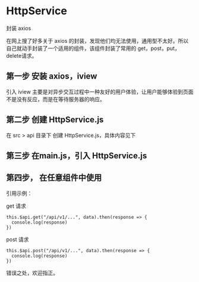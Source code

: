 # HttpService
封装 axios

在网上搜了好多关于 axios 的封装，发现他们均无法使用，通用型不太好。所以自己就动手封装了一个适用的组件，该组件封装了常用的 get，post，put，delete请求。

## 第一步 安装 axios，iview

引入 iview 主要是对异步交互过程中一种友好的用户体验，让用户能够体验到页面不是没有反应，而是在等待服务器的响应。

## 第二步 创建 HttpService.js

在 src > api 目录下 创建 HttpService.js，具体内容见下

## 第三步 在main.js，引入 HttpService.js

## 第四步， 在任意组件中使用

引用示例：

get 请求
```
this.$api.get("/api/v1/...", data).then(response => {
  console.log(response)
})
```

post 请求
```
this.$api.post("/api/v1/...", data).then(response => {
  console.log(response)
})
```
错误之处，欢迎指正。
